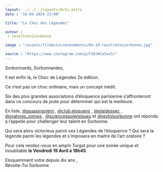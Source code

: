 ```yaml
---
layout: ../../../layouts/Actu.astro
date : "19-04-2024 23:00"

title: "Le Choc des Légendes"

auteur :
 - revoltetoisorbonne

image : "/assets/fildactus/evenements/04-19-revoltetoisorbonne.jpg"

source : "https://www.instagram.com/p/C50JACwIov5/"
---
```


Sorbonnards, Sorbonnardes,

Il est enfin là, le Choc de Légendes 2e édition.

Ce n’est pas un choc ordinaire, mais un concept inédit.

Six des plus grandes associations d’éloquence parisienne s’affronteront dans ce concours de joute pour déterminer qui est la meilleure.

En liste, [@assasinsolent](https://www.instagram.com/assasinsolent/) , [@club.eloquens](https://www.instagram.com/club.eloquens/) , [@plaidessec](https://www.instagram.com/plaidessec/) , [@oratores_omnes](https://www.instagram.com/oratores_omnes/) , [@sciencespolemiques](https://www.instagram.com/sciencespolemiques/) et [@revtoisorbonne](https://www.instagram.com/revtoisorbonne/) ont répondu à l’appelle pour challenger leur talent en Sorbonne.

Qui sera alors victorieux parmi ces Légendes de l’éloquence ? Qui sera la légende parmi les légendes et s’imposera en maitre de l’art oratoire ?

Pour cela rendez-vous en amphi Turgot pour une soirée unique et inoubliable __le Vendredi 19 Avril à 18h45__.

Eloquemment votre depuis dix ans ,  
Révolte-Toi Sorbonne